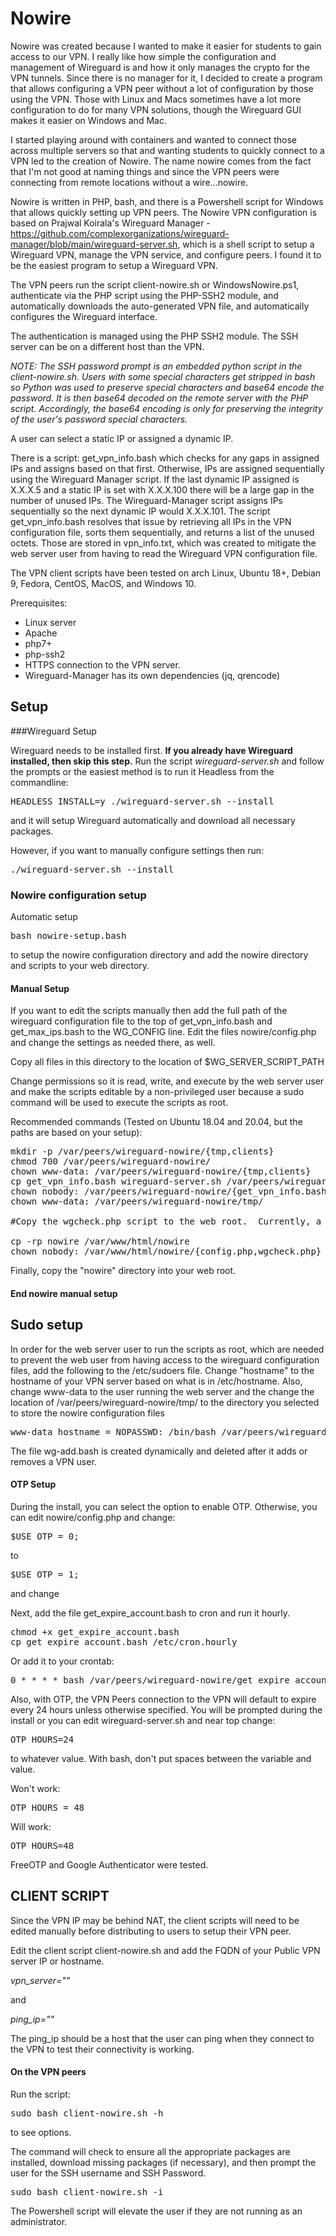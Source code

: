 # Nowire
Nowire was created because I wanted to make it easier for students to gain access to our VPN.  I really like how simple the configuration and management of Wireguard is and how it only manages the crypto for the VPN tunnels.  Since there is no manager for it, I decided to create a program that allows configuring a VPN peer without a lot of configuration by those using the VPN.  Those with Linux and Macs sometimes have a lot more configuration to do for many VPN solutions, though the Wireguard GUI makes it easier on Windows and Mac.

I started playing around with containers and wanted to connect those across multiple servers so that and wanting students to quickly connect to a VPN led to the creation of Nowire.  The name nowire comes from the fact that I'm not good at naming things and since the VPN peers were connecting from remote locations without a wire...nowire.

Nowire is written in PHP, bash, and there is a Powershell script for Windows that allows quickly setting up VPN peers.  The Nowire VPN configuration is based on Prajwal Koirala's Wireguard Manager - https://github.com/complexorganizations/wireguard-manager/blob/main/wireguard-server.sh, which is a shell script to setup a Wireguard VPN, manage the VPN service, and configure peers. I found it to be the easiest program to setup a Wireguard VPN.  

The VPN peers run the script client-nowire.sh or WindowsNowire.ps1, authenticate via the PHP script using the PHP-SSH2 module, and automatically downloads the auto-generated VPN file, and automatically configures the Wireguard interface.

The authentication is managed using the PHP SSH2 module.  The SSH server can be on a different host than the VPN.

*NOTE: The SSH password prompt is an embedded python script in the client-nowire.sh.  Users with some special characters get stripped in bash so Python was used to preserve special characters and base64 encode the password.  It is then base64 decoded on the remote server with the PHP script.  Accordingly, the base64 encoding is only for preserving the integrity of the user's password special characters.*

A user can select a static IP or assigned a dynamic IP. 

There is a script: get_vpn_info.bash which checks for any gaps in assigned IPs and assigns based on that first.  Otherwise, IPs are assigned sequentially using the Wireguard Manager script.  If the last dynamic IP assigned is X.X.X.5 and a static IP is set with X.X.X.100 there will be a large gap in the number of unused IPs.  The Wireguard-Manager script assigns IPs sequentially so the next dynamic IP would X.X.X.101.  The script get_vpn_info.bash resolves that issue by retrieving all IPs in the VPN configuration file, sorts them sequentially, and returns a list of the unused octets.  Those are stored in vpn_info.txt, which was created to mitigate the web server user from having to read the Wireguard VPN configuration file.

The VPN client scripts have been tested on arch Linux, Ubuntu 18+, Debian 9, Fedora, CentOS, MacOS, and Windows 10.

Prerequisites:

- Linux server
- Apache
- php7+
- php-ssh2
- HTTPS connection to the VPN server.
- Wireguard-Manager has its own dependencies (jq, qrencode)

## Setup

###Wireguard Setup

Wireguard needs to be installed first.  **If you already have Wireguard installed, then skip this step.**  Run the script *wireguard-server.sh* and follow the prompts or the easiest method is to run it Headless from the commandline:

<pre>HEADLESS_INSTALL=y ./wireguard-server.sh --install</pre>

and it will setup Wireguard automatically and download all necessary packages.

However, if you want to manually configure settings then run:

<pre>./wireguard-server.sh --install</pre>

### Nowire configuration setup

Automatic setup

<pre>
bash nowire-setup.bash
</pre>

to setup the nowire configuration directory and add the nowire directory and scripts to your web directory.

#### Manual Setup

If you want to edit the scripts manually then add the full path of the wireguard configuration file to the top of get_vpn_info.bash and get_max_ips.bash to the WG_CONFIG line.  Edit the files nowire/config.php and change the settings as needed there, as well.

Copy all files in this directory to the location of $WG_SERVER_SCRIPT_PATH

Change permissions so it is read, write, and execute by the web server user and make the scripts editable by a non-privileged user because a sudo command will be used to execute the scripts as root.

Recommended commands (Tested on Ubuntu 18.04 and 20.04, but the paths are based on your setup):

<pre>
mkdir -p /var/peers/wireguard-nowire/{tmp,clients}
chmod 700 /var/peers/wireguard-nowire/
chown www-data: /var/peers/wireguard-nowire/{tmp,clients}
cp get_vpn_info.bash wireguard-server.sh /var/peers/wireguard-nowire/
chown nobody: /var/peers/wireguard-nowire/{get_vpn_info.bash,wireguard-server.sh}
chown www-data: /var/peers/wireguard-nowire/tmp/

#Copy the wgcheck.php script to the web root.  Currently, a directory named "nowire" is required in the webroot

cp -rp nowire /var/www/html/nowire
chown nobody: /var/www/html/nowire/{config.php,wgcheck.php}
</pre>

Finally, copy the "nowire" directory into your web root.

#### End nowire manual setup

## Sudo setup
In order for the web server user to run the scripts as root, which are needed to prevent the web user from having access to the wireguard configuration files, add the following to the /etc/sudoers file. Change "hostname" to the hostname of your VPN server based on what is in /etc/hostname.  Also, change www-data to the user running the web server and the change the location of /var/peers/wireguard-nowire/tmp/ to the directory you selected to store the nowire configuration files

<pre>
www-data hostname = NOPASSWD: /bin/bash /var/peers/wireguard-nowire/tmp/wg-add.bash
</pre>

The file wg-add.bash is created dynamically and deleted after it adds or removes a VPN user.

#### OTP Setup

During the install, you can select the option to enable OTP.  Otherwise, you can edit nowire/config.php and change:

<pre>$USE_OTP = 0;</pre>

to

<pre>$USE_OTP = 1;</pre>

and change 

Next, add the file get_expire_account.bash to cron and run it hourly.

<pre>
chmod +x get_expire_account.bash
cp get_expire_account.bash /etc/cron.hourly
</pre>

Or add it to your crontab:

<pre>
0 * * * * bash /var/peers/wireguard-nowire/get_expire_account.bash
</pre>

Also, with OTP, the VPN Peers connection to the VPN will default to expire every 24 hours unless otherwise specified.  You will be prompted during the install or you can edit wireguard-server.sh and near top change:

<pre>
OTP_HOURS=24
</pre>


to whatever value.  With bash, don't put spaces between the variable and value.

Won't work:

<pre>
OTP_HOURS = 48
</pre>

Will work:

<pre>
OTP_HOURS=48
</pre>

FreeOTP and Google Authenticator were tested.

## CLIENT SCRIPT

Since the VPN IP may be behind NAT, the client scripts will need to be edited manually before distributing to users to setup their VPN peer.

Edit the client script client-nowire.sh and add the FQDN of your Public VPN server IP or hostname.

*vpn_server=""*

and

*ping_ip=""*

The ping_ip should be a host that the user can ping when they connect to the VPN to test their connectivity is working.

#### On the VPN peers

Run the script:  

<pre>sudo bash client-nowire.sh -h</pre>

 to see options.  

The command will check to ensure all the appropriate packages are installed, download missing packages (if necessary), and then prompt the user for the SSH username and SSH Password.

<pre>sudo bash client-nowire.sh -i</pre>

The Powershell script will elevate the user if they are not running as an administrator.

